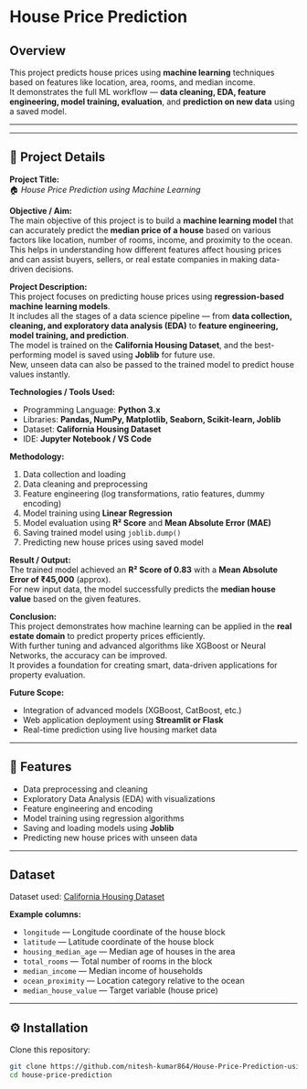 #  House Price Prediction

##  Overview
This project predicts house prices using **machine learning** techniques based on features like location, area, rooms, and median income.  
It demonstrates the full ML workflow — **data cleaning, EDA, feature engineering, model training, evaluation**, and **prediction on new data** using a saved model.


---
---

## 🧾 Project Details

**Project Title:**  
🏠 *House Price Prediction using Machine Learning*

**Objective / Aim:**  
The main objective of this project is to build a **machine learning model** that can accurately predict the **median price of a house** based on various factors like location, number of rooms, income, and proximity to the ocean.  
This helps in understanding how different features affect housing prices and can assist buyers, sellers, or real estate companies in making data-driven decisions.

**Project Description:**  
This project focuses on predicting house prices using **regression-based machine learning models**.  
It includes all the stages of a data science pipeline — from **data collection, cleaning, and exploratory data analysis (EDA)** to **feature engineering, model training, and prediction**.  
The model is trained on the **California Housing Dataset**, and the best-performing model is saved using **Joblib** for future use.  
New, unseen data can also be passed to the trained model to predict house values instantly.

**Technologies / Tools Used:**  
- Programming Language: **Python 3.x**  
- Libraries: **Pandas, NumPy, Matplotlib, Seaborn, Scikit-learn, Joblib**  
- Dataset: **California Housing Dataset**  
- IDE: **Jupyter Notebook / VS Code**

**Methodology:**  
1. Data collection and loading  
2. Data cleaning and preprocessing  
3. Feature engineering (log transformations, ratio features, dummy encoding)  
4. Model training using **Linear Regression**  
5. Model evaluation using **R² Score** and **Mean Absolute Error (MAE)**  
6. Saving trained model using `joblib.dump()`  
7. Predicting new house prices using saved model  

**Result / Output:**  
The trained model achieved an **R² Score of 0.83** with a **Mean Absolute Error of ₹45,000** (approx).  
For new input data, the model successfully predicts the **median house value** based on the given features.

**Conclusion:**  
This project demonstrates how machine learning can be applied in the **real estate domain** to predict property prices efficiently.  
With further tuning and advanced algorithms like XGBoost or Neural Networks, the accuracy can be improved.  
It provides a foundation for creating smart, data-driven applications for property evaluation.

**Future Scope:**  
- Integration of advanced models (XGBoost, CatBoost, etc.)  
- Web application deployment using **Streamlit or Flask**  
- Real-time prediction using live housing market data  

---

## 🚀 Features
- Data preprocessing and cleaning  
- Exploratory Data Analysis (EDA) with visualizations  
- Feature engineering and encoding  
- Model training using regression algorithms  
- Saving and loading models using **Joblib**  
- Predicting new house prices with unseen data  

---

##  Dataset
Dataset used: [California Housing Dataset](https://www.kaggle.com/datasets/camnugent/california-housing-prices)  

**Example columns:**
- `longitude` — Longitude coordinate of the house block  
- `latitude` — Latitude coordinate of the house block  
- `housing_median_age` — Median age of houses in the area  
- `total_rooms` — Total number of rooms in the block  
- `median_income` — Median income of households  
- `ocean_proximity` — Location category relative to the ocean  
- `median_house_value` — Target variable (house price)
---

## ⚙️ Installation

Clone this repository:
```bash
git clone https://github.com/nitesh-kumar864/House-Price-Prediction-using-Machine-Learning.git
cd house-price-prediction
